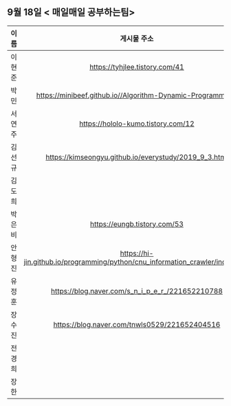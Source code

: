 ## 9월 18일  < 매일매일 공부하는팀>

| 이름   |                         게시물 주소                          |
| ------ | :----------------------------------------------------------: |
| 이현준 |                https://tyhjlee.tistory.com/41                |
| 박민   |  https://minibeef.github.io//Algorithm-Dynamic-Programming/  |
| 서연주 |              https://hololo-kumo.tistory.com/12              |
| 김선규 |    https://kimseongyu.github.io/everystudy/2019_9_3.html     |
| 김도희 |                                                              |
| 박은비 |                 https://eungb.tistory.com/53                 |
| 안형진 | https://hi-jin.github.io/programming/python/cnu_information_crawler/index.html |
| 유정훈 |       https://blog.naver.com/s_n_i_p_e_r_/221652210788       |
| 장수진 |        https://blog.naver.com/tnwls0529/221652404516         |
| 전경희 |                                                              |
| 장한   |                                                              |
